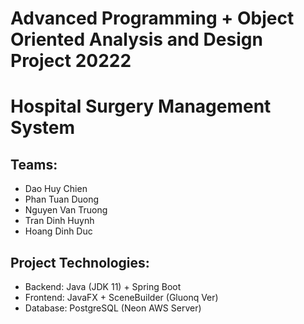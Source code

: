 # Advanced Programming + Object Oriented Analysis and Design Project 20222
# Hospital Surgery Management System
## Teams:
* Dao Huy Chien
* Phan Tuan Duong 
* Nguyen Van Truong
* Tran Dinh Huynh
* Hoang Dinh Duc
## Project Technologies:
* Backend: Java (JDK 11) + Spring Boot
* Frontend: JavaFX + SceneBuilder (Gluonq Ver)
* Database: PostgreSQL (Neon AWS Server)